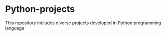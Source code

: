 # Python-projects
This repository includes diverse projects developed in Python programming language

